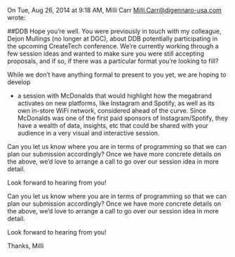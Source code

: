 On Tue, Aug 26, 2014 at 9:18 AM, Milli Carr <Milli.Carr@digennaro-usa.com> wrote:


##DDB
Hope you’re well. You were previously in touch with my colleague, Dejon Mullings (no longer at DGC), about DDB potentially participating in the upcoming CreateTech conference. We’re currently working through a few session ideas and wanted to make sure you were still accepting proposals, and if so, if there was a particular format you’re looking to fill?
 
While we don’t have anything formal to present to you yet, we are hoping to develop 

- a session with McDonalds that would highlight how the megabrand activates on new platforms, like Instagram and Spotify, as well as its own in-store WiFi network, considered ahead of the curve. Since McDonalds was one of the first paid sponsors of Instagram/Spotify, they have a wealth of data, insights, etc that could be shared with your audience in a very visual and interactive session.

Can you let us know where you are in terms of programming so that we can plan our submission accordingly? Once we have more concrete details on the above, we’d love to arrange a call to go over our session idea in more detail.
 
Look forward to hearing from you!
 
Can you let us know where you are in terms of programming so that we can plan our submission accordingly? Once we have more concrete details on the above, we’d love to arrange a call to go over our session idea in more detail.
 
Look forward to hearing from you!
 
Thanks,
Milli